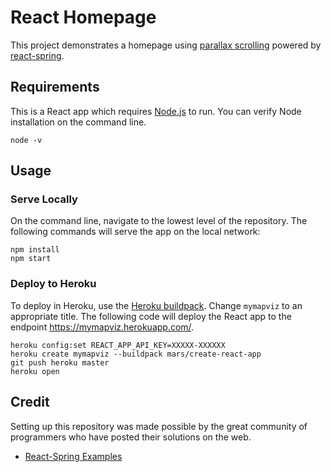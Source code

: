 # React Homepage

This project demonstrates a homepage using [parallax scrolling](https://www.react-spring.io/docs/props/parallax) powered by [react-spring](https://www.react-spring.io/).

## Requirements
This is a React app which requires [Node.js](https://nodejs.org/en/) to run. You can verify Node installation on the command line.

```
node -v
```

## Usage

### Serve Locally
On the command line, navigate to the lowest level of the repository. The following commands will serve the app on the local network:
```
npm install
npm start
```

### Deploy to Heroku
To deploy in Heroku, use the [Heroku buildpack](https://github.com/mars/create-react-app-buildpack). Change `mymapviz` to an appropriate title. The following code will deploy the React app to the endpoint https://mymapviz.herokuapp.com/.
```
heroku config:set REACT_APP_API_KEY=XXXXX-XXXXXX
heroku create mymapviz --buildpack mars/create-react-app
git push heroku master
heroku open
```

## Credit
Setting up this repository was made possible by the great community of programmers who have posted their solutions on the web.
- [React-Spring Examples](https://github.com/react-spring/react-spring-examples/)
